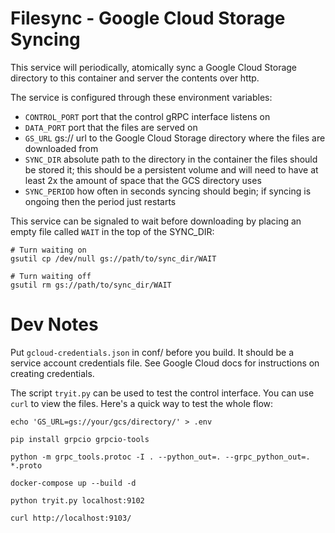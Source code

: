 # Filesync - Google Cloud Storage Syncing

This service will periodically, atomically sync a Google Cloud Storage
directory to this container and server the contents over http.

The service is configured through these environment variables:

* `CONTROL_PORT` port that the control gRPC interface listens on
* `DATA_PORT` port that the files are served on
* `GS_URL` gs:// url to the Google Cloud Storage directory where the
  files are downloaded from
* `SYNC_DIR` absolute path to the directory in the container the files
  should be stored it; this should be a persistent volume and will
  need to have at least 2x the amount of space that the GCS directory
  uses
* `SYNC_PERIOD` how often in seconds syncing should begin; if syncing
  is ongoing then the period just restarts

This service can be signaled to wait before downloading by placing an
empty file called `WAIT` in the top of the SYNC_DIR:

    # Turn waiting on
    gsutil cp /dev/null gs://path/to/sync_dir/WAIT

    # Turn waiting off
    gsutil rm gs://path/to/sync_dir/WAIT


# Dev Notes

Put `gcloud-credentials.json` in conf/ before you build. It should be
a service account credentials file. See Google Cloud docs for
instructions on creating credentials.

The script `tryit.py` can be used to test the control interface. You
can use `curl` to view the files. Here's a quick way to test the whole
flow:

```
echo 'GS_URL=gs://your/gcs/directory/' > .env

pip install grpcio grpcio-tools

python -m grpc_tools.protoc -I . --python_out=. --grpc_python_out=. *.proto

docker-compose up --build -d

python tryit.py localhost:9102

curl http://localhost:9103/
```
